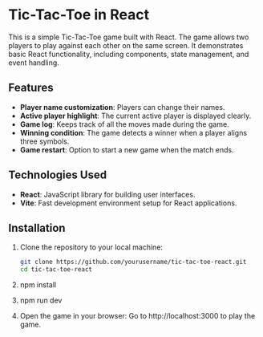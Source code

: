 # Tic-Tac-Toe in React

This is a simple Tic-Tac-Toe game built with React. The game allows two players to play against each other on the same screen. It demonstrates basic React functionality, including components, state management, and event handling.

## Features

- **Player name customization**: Players can change their names.
- **Active player highlight**: The current active player is displayed clearly.
- **Game log**: Keeps track of all the moves made during the game.
- **Winning condition**: The game detects a winner when a player aligns three symbols.
- **Game restart**: Option to start a new game when the match ends.

## Technologies Used

- **React**: JavaScript library for building user interfaces.
- **Vite**: Fast development environment setup for React applications.

## Installation

1. Clone the repository to your local machine:
   ```bash
   git clone https://github.com/yourusername/tic-tac-toe-react.git
   cd tic-tac-toe-react

2. npm install

3. npm run dev

4. Open the game in your browser: Go to http://localhost:3000 to play the game.
